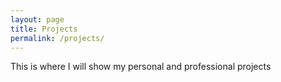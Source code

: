 ```yaml
---
layout: page
title: Projects
permalink: /projects/
---
```


This is where I will show my personal and professional projects